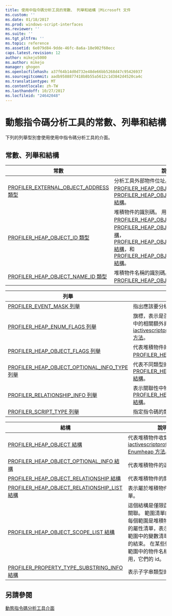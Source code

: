```yaml
---
title: 使用中指令碼分析工具的常數、 列舉和結構 |Microsoft 文件
ms.custom: ''
ms.date: 01/18/2017
ms.prod: windows-script-interfaces
ms.reviewer: ''
ms.suite: ''
ms.tgt_pltfrm: ''
ms.topic: reference
ms.assetid: 6e079d84-9dde-46fc-8a6a-18e902f60ecc
caps.latest.revision: 12
author: mikejo5000
ms.author: mikejo
manager: ghogen
ms.openlocfilehash: a37f64b14d0d732e48de66bb5268d47c95426937
ms.sourcegitcommit: aadb9588877418b8b55a5612c1d3842d4520ca4c
ms.translationtype: MT
ms.contentlocale: zh-TW
ms.lasthandoff: 10/27/2017
ms.locfileid: "24642048"
---
```

# <a name="active-script-profiler-constants-enumerations-and-structures"></a>動態指令碼分析工具的常數、列舉和結構
下列的列舉型別會使用使用中指令碼分析工具的介面。  
  
## <a name="constants-enumerations-and-structures"></a>常數、列舉和結構  
  
|常數|說明|  
|---------------|-----------------|  
|[PROFILER_EXTERNAL_OBJECT_ADDRESS 類型](../../winscript/reference/profiler-external-object-address-type.md)|分析工具外部物件位址。 用於[PROFILER_HEAP_OBJECT 結構](../../winscript/reference/profiler-heap-object-structure.md)和[PROFILER_HEAP_OBJECT_RELATIONSHIP 結構](../../winscript/reference/profiler-heap-object-relationship-structure.md)。|  
|[PROFILER_HEAP_OBJECT_ID 類型](../../winscript/reference/profiler-heap-object-id-type.md)|堆積物件的識別碼。 用於[PROFILER_HEAP_OBJECT 結構](../../winscript/reference/profiler-heap-object-structure.md)[PROFILER_HEAP_OBJECT_SCOPE_LIST 結構](../../winscript/reference/profiler-heap-object-scope-list-structure.md)， [PROFILER_HEAP_OBJECT_OPTIONAL_INFO 結構](../../winscript/reference/profiler-heap-object-optional-info-structure.md)，和[PROFILER_HEAP_OBJECT_RELATIONSHIP 結構](../../winscript/reference/profiler-heap-object-relationship-structure.md)。|  
|[PROFILER_HEAP_OBJECT_NAME_ID 類型](../../winscript/reference/profiler-heap-object-name-id-type.md)|堆積物件名稱的識別碼。 用於[PROFILER_HEAP_OBJECT 結構](../../winscript/reference/profiler-heap-object-structure.md)。|  
  
|列舉|說明|  
|------------------|-----------------|  
|[PROFILER_EVENT_MASK 列舉](../../winscript/reference/profiler-event-mask-enumeration.md)|指出應該要分析的事件類型。|  
|[PROFILER_HEAP_ENUM_FLAGS 列舉](../../winscript/reference/profiler-heap-enum-flags-enumeration.md)|旗標，表示是否公開堆積物件指向物件關聯性中的相關額外資訊。 用於[iactivescriptprofilercontrol5:: Enumheap2 方法](../../winscript/reference/iactivescriptprofilercontrol5-enumheap2-method.md)。|  
|[PROFILER_HEAP_OBJECT_FLAGS 列舉](../../winscript/reference/profiler-heap-object-flags-enumeration.md)|代表堆積物件的相關基本資訊的旗標。 用於[PROFILER_HEAP_OBJECT 結構](../../winscript/reference/profiler-heap-object-structure.md)。|  
|[PROFILER_HEAP_OBJECT_OPTIONAL_INFO_TYPE 列舉](../../winscript/reference/profiler-heap-object-optional-info-type-enumeration.md)|代表不同類型的選擇性資訊。 用於[PROFILER_HEAP_OBJECT_OPTIONAL_INFO 結構](../../winscript/reference/profiler-heap-object-optional-info-structure.md)。|  
|[PROFILER_RELATIONSHIP_INFO 列舉](../../winscript/reference/profiler-relationship-info-enumeration.md)|表示關聯性中物件的相關資訊。 用於[PROFILER_HEAP_OBJECT_RELATIONSHIP 結構](../../winscript/reference/profiler-heap-object-relationship-structure.md)。|  
|[PROFILER_SCRIPT_TYPE 列舉](../../winscript/reference/profiler-script-type-enumeration.md)|指定指令碼的類型。|  
  
|結構|說明|  
|----------------|-----------------|  
|[PROFILER_HEAP_OBJECT 結構](../../winscript/reference/profiler-heap-object-structure.md)|代表堆積物件收集[iactivescriptprofilercontrol3:: Enumheap 方法](../../winscript/reference/iactivescriptprofilercontrol3-enumheap-method.md)。|  
|[PROFILER_HEAP_OBJECT_OPTIONAL_INFO 結構](../../winscript/reference/profiler-heap-object-optional-info-structure.md)|代表堆積物件的選擇性資訊。|  
|[PROFILER_HEAP_OBJECT_RELATIONSHIP 結構](../../winscript/reference/profiler-heap-object-relationship-structure.md)|代表堆積物件的關聯性。|  
|[PROFILER_HEAP_OBJECT_RELATIONSHIP_LIST 結構](../../winscript/reference/profiler-heap-object-relationship-list-structure.md)|表示屬於堆積物件的關聯性清單。|  
|[PROFILER_HEAP_OBJECT_SCOPE_LIST 結構](../../winscript/reference/profiler-heap-object-scope-list-structure.md)|這個結構是僅限函式物件與相關聯。 範圍清單的範圍，其中每個範圍是堆積物件與相關聯的屬性清單，表示每個指定的範圍中的變數清單以表示函式的結束。 在某些情況下，在該範圍中的物件名稱可能無法使用，它們的 id。|  
|[PROFILER_PROPERTY_TYPE_SUBSTRING_INFO 結構](../../winscript/reference/profiler-property-type-substring-info-structure.md)|表示子字串類型的相關資訊。|  
  
## <a name="see-also"></a>另請參閱  
 [動態指令碼分析工具介面](../../winscript/reference/active-script-profiler-interfaces.md)